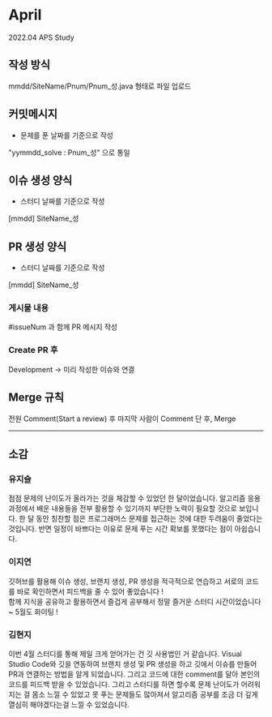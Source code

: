 # April
2022.04 APS Study

## 작성 방식

mmdd/SiteName/Pnum/Pnum_성.java 형태로 파일 업로드       

## 커밋메시지 

- 문제를 푼 날짜를 기준으로 작성

"yymmdd_solve : Pnum_성" 으로 통일       

## 이슈 생성 양식

- 스터디 날짜를 기준으로 작성

[mmdd] SiteName_성

## PR 생성 양식

- 스터디 날짜를 기준으로 작성

[mmdd] SiteName_성

### 게시물 내용  

#issueNum 과 함께 PR 메시지 작성    

### Create PR 후   

Development -> 미리 작성한 이슈와 연결     

## Merge 규칙

전원 Comment(Start a review) 후 마지막 사람이 Comment 단 후, Merge

----------------------------------------------------------
## 소감

### 유지슬
점점 문제의 난이도가 올라가는 것을 체감할 수 있었던 한 달이었습니다. 알고리즘 응용과정에서 배운 내용들을 전부 활용할 수 있기까지 부단한 노력이 필요할 것으로 보입니다. 한 달 동안 칭찬할 점은 프로그래머스 문제를 접근하는 것에 대한 두려움이 줄었다는 것입니다. 반면 일정이 바쁘다는 이유로 문제 푸는 시간 확보를 못했다는 점이 아쉽습니다.

### 이지연    
깃허브를 활용해 이슈 생성, 브랜치 생성, PR 생성을 적극적으로 연습하고 서로의 코드를 바로 확인하면서 피드백을 줄 수 있어 좋았습니다 !     
함께 지식을 공유하고 활용하면서 즐겁게 공부해서 정말 즐거운 스터디 시간이었습니다 ~ 5월도 화이팅 !

### 김현지
이번 4월 스터디를 통해 제일 크게 얻어가는 건 깃 사용법인 거 같습니다. Visual Studio Code와 깃을 연동하여 브랜치 생성 및 PR 생성을 하고 깃에서 이슈를 만들어 PR과 연결하는 방법을 알게 되었습니다. 그리고 코드에 대한 comment를 달아 본인의 코드를 피드백 받을 수 있었습니다. 그리고 스터디를 하면 할수록 문제 난이도가 어려워지는 걸 몸소 느낄 수 있었고 못 푸는 문제들도 많아져서 알고리즘 공부를 조금 더 깊게 열심히 해야겠다는걸 느낄 수 있었습니다.

